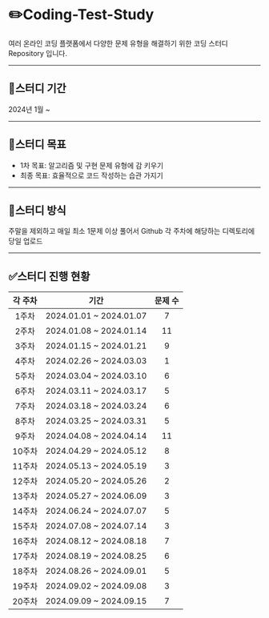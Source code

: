 # :pencil2:Coding-Test-Study
여러 온라인 코딩 플랫폼에서 다양한 문제 유형을 해결하기 위한 코딩 스터디 Repository 입니다.

---
## :calendar:스터디 기간
2024년 1월 ~ 

---
## :seedling:스터디 목표
- 1차 목표: 알고리즘 및 구현 문제 유형에 감 키우기
- 최종 목표: 효율적으로 코드 작성하는 습관 가지기

---
## :pencil:스터디 방식
주말을 제외하고 매일 최소 1문제 이상 풀어서 Github 각 주차에 해당하는 디렉토리에 당일 업로드

---
## :white_check_mark:스터디 진행 현황

|각 주차|기간|문제 수|
|:-----:|:--------:|:-----:|
| 1주차 |2024.01.01 ~ 2024.01.07|   7   |
| 2주차 |2024.01.08 ~ 2024.01.14|   11  |
| 3주차 |2024.01.15 ~ 2024.01.21|   9   |
| 4주차 |2024.02.26 ~ 2024.03.03|   1   |
| 5주차 |2024.03.04 ~ 2024.03.10|   6   |
| 6주차 |2024.03.11 ~ 2024.03.17|   5   |
| 7주차 |2024.03.18 ~ 2024.03.24|   6   |
| 8주차 |2024.03.25 ~ 2024.03.31|   5   |
| 9주차 |2024.04.08 ~ 2024.04.14|   11  |
| 10주차|2024.04.29 ~ 2024.05.12|   8   |
| 11주차|2024.05.13 ~ 2024.05.19|   3   |
| 12주차|2024.05.20 ~ 2024.05.26|   2   |
| 13주차|2024.05.27 ~ 2024.06.09|   3   |
| 14주차|2024.06.24 ~ 2024.07.07|   5   |
| 15주차|2024.07.08 ~ 2024.07.14|   3   |
| 16주차|2024.08.12 ~ 2024.08.18|   7   |
| 17주차|2024.08.19 ~ 2024.08.25|   6   |
| 18주차|2024.08.26 ~ 2024.09.01|   5   |
| 19주차|2024.09.02 ~ 2024.09.08|   3   |
| 20주차|2024.09.09 ~ 2024.09.15|   7   |